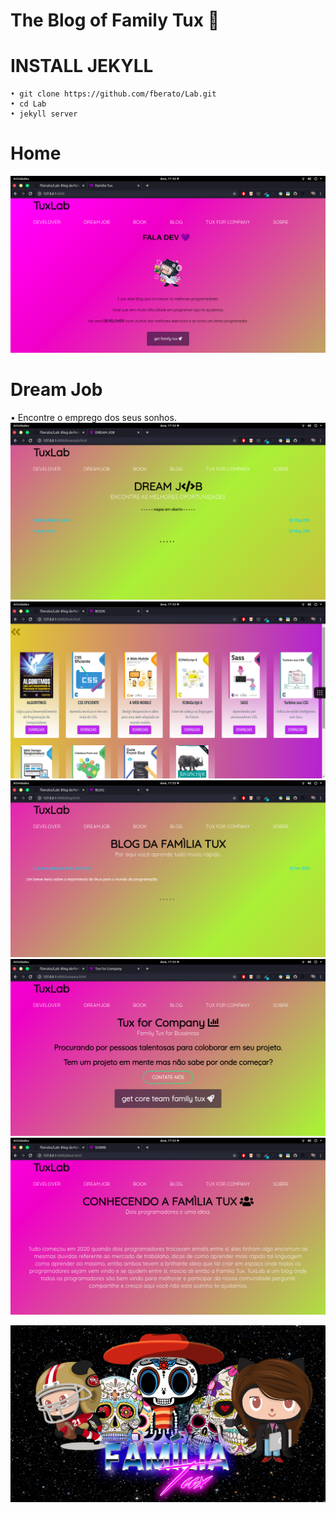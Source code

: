 #  The Blog of Family Tux 🍕
 
 # INSTALL JEKYLL
    
    • git clone https://github.com/fberato/Lab.git
    • cd Lab
    • jekyll server





# Home
 ![](screen/cap01.png)
# Dream Job
 • Encontre o emprego dos seus sonhos.
 ![](screen/cap02.png)
 ![](screen/cap03.png)
 ![](screen/cap04.png)
 ![](screen/cap05.png)
 ![](screen/cap06.png)


 ![](assets/img/template.jpg)
